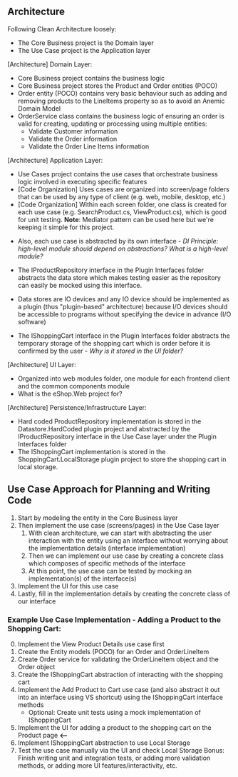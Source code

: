 ## Architecture
Following Clean Architecture loosely:
- The Core Business project is the Domain layer
- The Use Case project is the Application layer

[Architecture] Domain Layer:
- Core Business project contains the business logic
- Core Business project stores the Product and Order entities (POCO)
- Order entity (POCO) contains very basic behaviour such as adding and removing	products to the LineItems property so as to avoid an Anemic Domain Model
- OrderService class contains the business logic of ensuring an order is valid for creating, updating or processing using multiple entities:
	+ Validate Customer information
	+ Validate the Order information
	+ Validate the Order Line Items information

[Architecture] Application Layer:
- Use Cases project contains the use cases that orchestrate business logic involved in executing specific features
- [Code Organization] Uses cases are organized into screen/page folders that can be used by any type of client (e.g. web, mobile, desktop, etc.)
- [Code Organization] Within each screen folder, one class is created for each use case (e.g. SearchProduct.cs, ViewProduct.cs), which is good for unit testing. **Note**: Mediator pattern can be used here but we're keeping it simple for this project.
 + Also, each use case is abstracted by its own interface - *DI Principle: high-level module should depend on abstractions? What is a high-level module?*
- The IProductRepository interface in the Plugin Interfaces folder abstracts the data store which makes testing easier as the repository can easily be mocked using this interface.
 + Data stores are IO devices and any IO device should be implemented as a plugin (thus "plugin-based" architecture) because I/O devices should be accessible to programs without specifying the device in advance (I/O software)
- The IShoppingCart interface in the Plugin Interfaces folder abstracts the temporary storage of the shopping cart which is order before it is confirmed by the user - *Why is it stored in the UI folder?*

[Architecture] UI Layer:
- Organized into web modules folder, one module for each frontend client and the common components module
- What is the eShop.Web project for?

[Architecture] Persistence/Infrastructure Layer:
- Hard coded ProductRepository implementation is stored in the Datastore.HardCoded plugin project and abstracted by the IProductRepository interface in the Use Case layer under the Plugin Interfaces folder
- The IShoppingCart implementation is stored in the ShoppingCart.LocalStorage plugin project to store the shopping cart in local storage.

## Use Case Approach for Planning and Writing Code
1. Start by modeling the entity in the Core Business layer
2. Then implement the use case (screens/pages) in the Use Case layer
    1. With clean architecture, we can start with abstracting the user interaction with the entity using an interface without worrying about the implementation details (interface implementation)
    2. Then we can implement our use case by creating a concrete class which composes of specific methods of the interface
    3. At this point, the use case can be tested by mocking an implementation(s) of the interface(s)
3. Implement the UI for this use case
4. Lastly, fill in the implementation details by creating the concrete class of our interface

### Example Use Case Implementation - Adding a Product to the Shopping Cart:
0. Implement the View Product Details use case first
1. Create the Entity models (POCO) for an Order and OrderLineItem
2. Create Order service for validating the OrderLineItem object and the Order object
3. Create the IShoppingCart abstraction of interacting with the shopping cart
4. Implement the Add Product to Cart use case (and also abstract it out into an interface using VS shortcut) using the IShoppingCart interface methods
    - Optional: Create unit tests using a mock implementation of IShoppingCart
5. Implement the UI for adding a product to the shopping cart on the Product page **<--**
6. Implement IShoppingCart abstraction to use Local Storage
7. Test the use case manually via the UI and check Local Storage
Bonus: Finish writing unit and integration tests, or adding more validation methods, or adding more UI features/interactivity, etc.